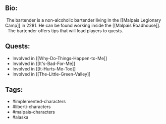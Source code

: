 ## Bio:

 The bartender is a non-alcoholic bartender living in the [[Malpais Legionary Camp]] in 2281. He can be found working inside the [[Malpais Roadhouse]].
 
The bartender offers tips that will lead players to quests.

## Quests:

- Involved in [[Why-Do-Things-Happen-to-Me]]
- Involved in [[It's-Bad-For-Me]]
- Involved in [[It-Hurts-Me-Too]]
- Involved in [[The-Little-Green-Valley]]

## Tags:

- #implemented-characters
- #liberti-characters
- #malpais-characters
- #alaska